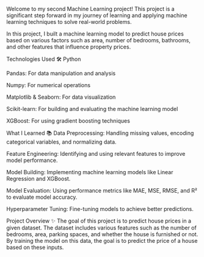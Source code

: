 Welcome to my second Machine Learning project! This project is a significant step forward in my journey of learning and applying machine learning techniques to solve real-world problems.

In this project, I built a machine learning model to predict house prices based on various factors such as area, number of bedrooms, bathrooms, and other features that influence property prices.

Technologies Used 🛠️
Python

Pandas: For data manipulation and analysis

Numpy: For numerical operations

Matplotlib & Seaborn: For data visualization

Scikit-learn: For building and evaluating the machine learning model

XGBoost: For using gradient boosting techniques

What I Learned 📚
Data Preprocessing: Handling missing values, encoding categorical variables, and normalizing data.

Feature Engineering: Identifying and using relevant features to improve model performance.

Model Building: Implementing machine learning models like Linear Regression and XGBoost.

Model Evaluation: Using performance metrics like MAE, MSE, RMSE, and R² to evaluate model accuracy.

Hyperparameter Tuning: Fine-tuning models to achieve better predictions.

Project Overview ✨
The goal of this project is to predict house prices in a given dataset. The dataset includes various features such as the number of bedrooms, area, parking spaces, and whether the house is furnished or not. By training the model on this data, the goal is to predict the price of a house based on these inputs.
